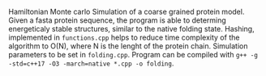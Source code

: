 Hamiltonian Monte carlo Simulation of a coarse grained protein model. Given a fasta protein sequence, the program is able to determing energeticaly stable structures, similar to the native folding state. Hashing, implemented in `functions.cpp` helps to reduce time complexity of the algorithm to O(N), where N is the lenght of the protein chain. Simulation parameters to be set in `folding.cpp`. Program can be compiled with `g++ -g -std=c++17 -O3 -march=native *.cpp -o folding`.

